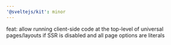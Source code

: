 ```yaml
---
'@sveltejs/kit': minor
---
```


feat: allow running client-side code at the top-level of universal pages/layouts if SSR is disabled and all page options are literals
